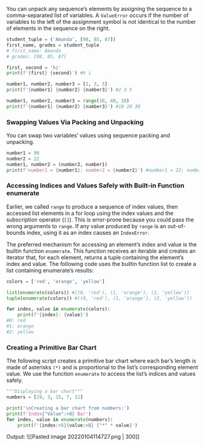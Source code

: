 You can unpack any sequence’s elements by assigning the sequence to a comma-separated list of variables. A `ValueError` occurs if the number of variables to the left of the assignment symbol is not identical to the number of elements in the sequence on the right.

```python
student_tuple = ('Amanda', [98, 85, 87])
first_name, grades = student_tuple
# first_name: Amanda
# grades: [98, 85, 87]

first, second = 'hi'
print(f'{first} {second}') #h i

number1, number2, number3 = [2, 3, 5]
print(f'{number1} {number2} {number3}') #2 3 5

number1, number2, number3 = range(10, 40, 10)
print(f'{number1} {number2} {number3}') #10 20 30
```

### Swapping Values Via Packing and Unpacking
You can swap two variables’ values using sequence packing and unpacking.

```python
number1 = 99
number2 = 22
number1, number2 = (number2, number1)
print(f'number1 = {number1}; number2 = {number2}') #number1 = 22; number2 = 99
```

### Accessing Indices and Values Safely with Built-in Function enumerate
Earlier, we called `range` to produce a sequence of index values, then accessed list elements in a for loop using the index values and the subscription operator (`[]`). This is error-prone because you could pass the wrong arguments to `range`. If any value produced by `range` is an out-of-bounds index, using it as an index causes an `IndexError`.

The preferred mechanism for accessing an element’s index and value is the builtin function `enumerate`. This function receives an iterable and creates an iterator that, for each element, returns a tuple containing the element’s index and value. The following  code uses the builtin function list to create a list containing enumerate’s results:

```python
colors = ['red', 'orange', 'yellow']

list(enumerate(colors)) #[(0, 'red'), (1, 'orange'), (2, 'yellow')]
tuple(enumerate(colors)) #((0, 'red'), (1, 'orange'), (2, 'yellow'))

for index, value in enumerate(colors):
	print(f'{index}: {value}')
#0: red 
#1: orange 
#2: yellow
```

### Creating a Primitive Bar Chart
The following script creates a primitive bar chart where each bar’s length is made of asterisks `(*)` and is proportional to the list’s corresponding element value. We use the function `enumerate` to access the list’s indices and values safely.

```python
"""Displaying a bar chart"""
numbers = [19, 3, 15, 7, 11]

print('\nCreating a bar chart from numbers:')
print(f'Index{"Value":>8} Bar')
for index, value in enumerate(numbers):
	print(f'{index:>5}{value:>8} {"*" * value}')
```
Output:
![[Pasted image 20220104114727.png | 300]]